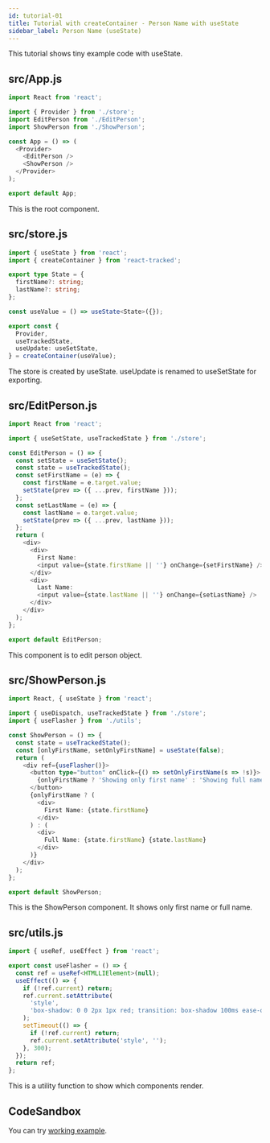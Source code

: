 ```yaml
---
id: tutorial-01
title: Tutorial with createContainer - Person Name with useState
sidebar_label: Person Name (useState)
---
```


This tutorial shows tiny example code with useState.

## src/App.js

```typescript ts2js
import React from 'react';

import { Provider } from './store';
import EditPerson from './EditPerson';
import ShowPerson from './ShowPerson';

const App = () => (
  <Provider>
    <EditPerson />
    <ShowPerson />
  </Provider>
);

export default App;
```

This is the root component.

## src/store.js

```typescript ts2js
import { useState } from 'react';
import { createContainer } from 'react-tracked';

export type State = {
  firstName?: string;
  lastName?: string;
};

const useValue = () => useState<State>({});

export const {
  Provider,
  useTrackedState,
  useUpdate: useSetState,
} = createContainer(useValue);
```

The store is created by useState.
useUpdate is renamed to useSetState for exporting.

## src/EditPerson.js

```typescript ts2js
import React from 'react';

import { useSetState, useTrackedState } from './store';

const EditPerson = () => {
  const setState = useSetState();
  const state = useTrackedState();
  const setFirstName = (e) => {
    const firstName = e.target.value;
    setState(prev => ({ ...prev, firstName }));
  };
  const setLastName = (e) => {
    const lastName = e.target.value;
    setState(prev => ({ ...prev, lastName }));
  };
  return (
    <div>
      <div>
        First Name:
        <input value={state.firstName || ''} onChange={setFirstName} />
      </div>
      <div>
        Last Name:
        <input value={state.lastName || ''} onChange={setLastName} />
      </div>
    </div>
  );
};

export default EditPerson;
```

This component is to edit person object.

## src/ShowPerson.js

```typescript ts2js
import React, { useState } from 'react';

import { useDispatch, useTrackedState } from './store';
import { useFlasher } from './utils';

const ShowPerson = () => {
  const state = useTrackedState();
  const [onlyFirstName, setOnlyFirstName] = useState(false);
  return (
    <div ref={useFlasher()}>
      <button type="button" onClick={() => setOnlyFirstName(s => !s)}>
        {onlyFirstName ? 'Showing only first name' : 'Showing full name'}
      </button>
      {onlyFirstName ? (
        <div>
          First Name: {state.firstName}
        </div>
      ) : (
        <div>
          Full Name: {state.firstName} {state.lastName}
        </div>
      )}
    </div>
  );
};

export default ShowPerson;
```

This is the ShowPerson component.
It shows only first name or full name.

## src/utils.js

```typescript ts2js
import { useRef, useEffect } from 'react';

export const useFlasher = () => {
  const ref = useRef<HTMLLIElement>(null);
  useEffect(() => {
    if (!ref.current) return;
    ref.current.setAttribute(
      'style',
      'box-shadow: 0 0 2px 1px red; transition: box-shadow 100ms ease-out;',
    );
    setTimeout(() => {
      if (!ref.current) return;
      ref.current.setAttribute('style', '');
    }, 300);
  });
  return ref;
};
```

This is a utility function to show which components render.

## CodeSandbox

You can try [working example](https://codesandbox.io/s/recursing-chatterjee-rlw9s).

